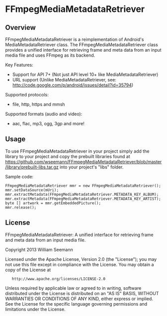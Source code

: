 FFmpegMediaMetadataRetriever
============================

Overview
--------

FFmpegMediaMetadataRetriever is a reimplementation of Android's MediaMetadataRetriever class. The FFmpegMediaMetadataRetriever class provides a unified interface for retrieving frame and meta data from an input media file and uses FFmpeg as its backend.

Key Features:
* Support for API 7+ (Not just API level 10+ like MediaMetadataRetriever)
* URL support (Unlike MediaMetadataRetriever, see: http://code.google.com/p/android/issues/detail?id=35794)

Supported protocols:
* file, http, https and mmsh

Supported formats (audio and video):
* aac, flac, mp3, ogg, 3gp and more!

Usage
------------

To use FFmpegMediaMetadataRetriever in your project simply add the library to your project and copy the prebuilt libraries found at https://github.com/wseemann/FFmpegMediaMetadataRetriever/blob/master/library/prebuilt-libs.tar.gz into your project's "libs" folder.

Sample code:

    FFmpegMediaMetadataRetriever mmr = new FFmpegMediaMetadataRetriever();
    mmr.setDataSource(mUri);
    mmr.extractMetadata(FFmpegMediaMetadataRetriever.METADATA_KEY_ALBUM);
    mmr.extractMetadata(FFmpegMediaMetadataRetriever.METADATA_KEY_ARTIST);
    byte [] artwork = mmr.getEmbeddedPicture();
    mmr.release();

License
------------

  FFmpegMediaMetadataRetriever: A unified interface for retrieving frame 
  and meta data from an input media file.

  Copyright 2013 William Seemann

   Licensed under the Apache License, Version 2.0 (the "License");
   you may not use this file except in compliance with the License.
   You may obtain a copy of the License at

       http://www.apache.org/licenses/LICENSE-2.0

   Unless required by applicable law or agreed to in writing, software
   distributed under the License is distributed on an "AS IS" BASIS,
   WITHOUT WARRANTIES OR CONDITIONS OF ANY KIND, either express or implied.
   See the License for the specific language governing permissions and
   limitations under the License.



